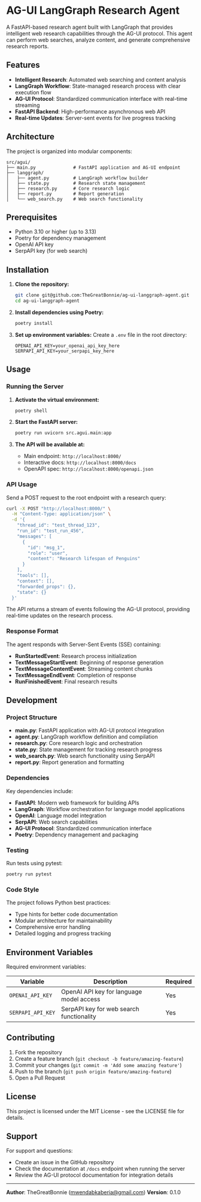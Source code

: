 # AG-UI LangGraph Research Agent

A FastAPI-based research agent built with LangGraph that provides intelligent web research capabilities through the AG-UI protocol. This agent can perform web searches, analyze content, and generate comprehensive research reports.

## Features

- **Intelligent Research**: Automated web searching and content analysis
- **LangGraph Workflow**: State-managed research process with clear execution flow
- **AG-UI Protocol**: Standardized communication interface with real-time streaming
- **FastAPI Backend**: High-performance asynchronous web API
- **Real-time Updates**: Server-sent events for live progress tracking

## Architecture

The project is organized into modular components:

```
src/agui/
├── main.py              # FastAPI application and AG-UI endpoint
├── langgraph/
│   ├── agent.py         # LangGraph workflow builder
│   ├── state.py         # Research state management
│   ├── research.py      # Core research logic
│   ├── report.py        # Report generation
│   └── web_search.py    # Web search functionality
```

## Prerequisites

- Python 3.10 or higher (up to 3.13)
- Poetry for dependency management
- OpenAI API key
- SerpAPI key (for web search)

## Installation

1. **Clone the repository:**

   ```bash
   git clone git@github.com:TheGreatBonnie/ag-ui-langgraph-agent.git
   cd ag-ui-langgraph-agent
   ```

2. **Install dependencies using Poetry:**

   ```bash
   poetry install
   ```

3. **Set up environment variables:**
   Create a `.env` file in the root directory:
   ```env
   OPENAI_API_KEY=your_openai_api_key_here
   SERPAPI_API_KEY=your_serpapi_key_here
   ```

## Usage

### Running the Server

1. **Activate the virtual environment:**

   ```bash
   poetry shell
   ```

2. **Start the FastAPI server:**

   ```bash
   poetry run uvicorn src.agui.main:app
   ```

3. **The API will be available at:**
   - Main endpoint: `http://localhost:8000/`
   - Interactive docs: `http://localhost:8000/docs`
   - OpenAPI spec: `http://localhost:8000/openapi.json`

### API Usage

Send a POST request to the root endpoint with a research query:

```bash
curl -X POST "http://localhost:8000/" \
  -H "Content-Type: application/json" \
  -d '{
    "thread_id": "test_thread_123",
    "run_id": "test_run_456",
    "messages": [
      {
        "id": "msg_1",
        "role": "user",
        "content": "Research lifespan of Penguins"
      }
    ],
    "tools": [],
    "context": [],
    "forwarded_props": {},
    "state": {}
  }'
```

The API returns a stream of events following the AG-UI protocol, providing real-time updates on the research process.

### Response Format

The agent responds with Server-Sent Events (SSE) containing:

- **RunStartedEvent**: Research process initialization
- **TextMessageStartEvent**: Beginning of response generation
- **TextMessageContentEvent**: Streaming content chunks
- **TextMessageEndEvent**: Completion of response
- **RunFinishedEvent**: Final research results

## Development

### Project Structure

- **main.py**: FastAPI application with AG-UI protocol integration
- **agent.py**: LangGraph workflow definition and compilation
- **research.py**: Core research logic and orchestration
- **state.py**: State management for tracking research progress
- **web_search.py**: Web search functionality using SerpAPI
- **report.py**: Report generation and formatting

### Dependencies

Key dependencies include:

- **FastAPI**: Modern web framework for building APIs
- **LangGraph**: Workflow orchestration for language model applications
- **OpenAI**: Language model integration
- **SerpAPI**: Web search capabilities
- **AG-UI Protocol**: Standardized communication interface
- **Poetry**: Dependency management and packaging

### Testing

Run tests using pytest:

```bash
poetry run pytest
```

### Code Style

The project follows Python best practices:

- Type hints for better code documentation
- Modular architecture for maintainability
- Comprehensive error handling
- Detailed logging and progress tracking

## Environment Variables

Required environment variables:

| Variable          | Description                              | Required |
| ----------------- | ---------------------------------------- | -------- |
| `OPENAI_API_KEY`  | OpenAI API key for language model access | Yes      |
| `SERPAPI_API_KEY` | SerpAPI key for web search functionality | Yes      |

## Contributing

1. Fork the repository
2. Create a feature branch (`git checkout -b feature/amazing-feature`)
3. Commit your changes (`git commit -m 'Add some amazing feature'`)
4. Push to the branch (`git push origin feature/amazing-feature`)
5. Open a Pull Request

## License

This project is licensed under the MIT License - see the LICENSE file for details.

## Support

For support and questions:

- Create an issue in the GitHub repository
- Check the documentation at `/docs` endpoint when running the server
- Review the AG-UI protocol documentation for integration details

---

**Author**: TheGreatBonnie (mwendabkaberia@gmail.com)
**Version**: 0.1.0
